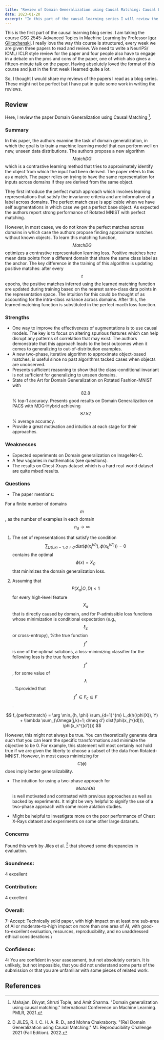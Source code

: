 ```yaml
---
title: "Review of Domain Generalization using Causal Matching: Causal Learning Series"
date: 2023-01-20
excerpt: "In this part of the causal learning series I will review the paper Domain Generalization using Causal Matching. This was also submitted as an assignment at the University of Toronto."
---
```


This is the first part of the causal learning blog series. I am taking the course CSC 2545: Advanced Topics in Machine Learning by Professor [Igor Gilitschenski](https://www.gilitschenski.org/igor/). I really love the way this course is structured, every week we are given three papers to read and review. We need to write a NeurIPS/ ICML/ ICLR style review for the paper and four people also have to engage in a debate on the pros and cons of the paper, one of which also gives a fifteen-minute talk on the paper. Having absolutely loved the format of this course and just in the first week I learned quite a lot.

So, I thought I would share my reviews of the papers I read as a blog series. These might not be perfect but I have put in quite some work in writing the reviews.

## Review

Here, I review the paper Domain Generalization using Causal Matching [^review].

### Summary

In this paper, the authors examine the task of domain generalization, in which the goal is to train a machine learning model that can perform well on new, unseen data distributions. The authors propose a new algorithm $$MatchDG$$ which is a contrastive learning method that tries to approximately identify the object from which the input had been derived. The paper refers to this as a match. The paper relies on trying to have the same representation for inputs across domains if they are derived from the same object.

They first introduce the perfect match approach which involves learning representations that satisfy the invariance criteria and are informative of a label across domains. The perfect match case is applicable when we have self augmentations in which case we get a perfect base object. As expected the authors report strong performance of Rotated MNIST with perfect matching.
    
However, in most cases, we do not know the perfect matches across domains in which case the authors propose finding approximate matches without known objects. To learn this matching function, $$MatchDG$$ optimizes a contrastive representation learning loss. Positive matches here mean data points from a different domain that share the same class label as the anchor. The key difference in the training of this algorithm is updating positive matches: after every $$t$$ epochs, the positive matches inferred using the learned matching function are updated during training based on the nearest same-class data points in the representation space. The intuition for this could be thought of as accounting for the intra-class variance across domains. After this, the learned matching function is substituted in the perfect macth loss function.

### Strengths

- One way to improve the effectiveness of augmentations is to use causal models. The key is to focus on altering spurious features which can help disrupt any patterns of correlation that may exist. The authors demonstrate that this approach leads to the best outcomes when it comes to generalizing to out-of-distribution examples.
- A new two-phase, iterative algorithm to approximate object-based matches, is useful since no past algorithms tacked cases when objects are unobserved.
- Presents sufficient reasoning to show that the class-conditional invariant is not sufficient for generalizing to unseen domains.
- State of the Art for Domain Generalization on Rotated Fashion-MNIST with $$82.8$$ % top-1 accuracy. Presents good results on Domain Generalization on PACS with MDG-Hybrid achieving $$87.52$$ % average accuracy.
- Provide a great motivation and intuition at each stage for their approaches.

### Weaknesses

- Expected experiments on Domain generalization on ImageNet-C.
- A few vagaries in mathematics (see questions).
- The results on Chest-Xrays dataset which is a hard real-world dataset are quite mixed results.

### Questions

- The paper mentions:
        
For a finite number of domains $$m$$, as the number of examples in each domain $$n_d\rightarrow \infty$$
        
1. The set of representations that satisfy the condition $$\sum_{\Omega(j,k)=1; d\neq d'} dist(\phi(x_j^{(d)}), \phi(x_k^{(d')})) =0$$ contains the optimal $$\phi(x)=X_C$$ that minimizes the domain generalization loss.
        
2. Assuming that $$P(X_a|O, D)<1$$ for every high-level feature $$X_a$$ that is directly caused by domain, and for P-admissible loss functions whose minimization is conditional expectation (e.g., $$\ell_2$$ or cross-entropy), %the true function $$f^*$$ is one of the optimal solutions, a loss-minimizing classifier for the  following loss is the true function $$f^*$$, for some value of $$\lambda$$. %provided that $$f^* \in F_c\subseteq F$$.

$$
f_{perfectmatch} = \arg \min_{h, \phi} \sum_{d=1}^{m} L_d(h(\phi(X)), Y) + \lambda \sum_{\Omega(j,k)=1; d\neq d'} dist(\phi(x_j^{(d)}), \phi(x_k^{(d')}))
$$

However, this might not always be true. You can theoretically generate data such that you can learn the specific transformations and minimize the objective to be 0. For example, this statement will most certainly not hold true if we are given the liberty to choose a subset of the data from Rotated-MNIST. However, in most cases minimizing for $$C(\phi)$$ does imply better generalizability.

- The intuition for using a two-phase approach for $$MatchDG$$ is well motivated and contrasted with previous approaches as well as backed by experiments. It might be very helpful to signify the use of a two-phase approach with some more ablation studies.

- Might be helpful to investigate more on the poor performance of Chest X-Rays dataset and experiments on some other large datasets.

### Concerns

Found this work by Jiles et al. [^jiles2022re] that showed some disrepancies in evaluation.

### Soundness:

4 excellent

### Contribution:

4 excellent

### Overall:
7: Accept: Technically solid paper, with high impact on at least one sub-area of AI or moderate-to-high impact on more than one area of AI, with good-to-excellent evaluation, resources, reproducibility, and no unaddressed ethical considerations.\

### Confidence:

4: You are confident in your assessment, but not absolutely certain. It is unlikely, but not impossible, that you did not understand some parts of the submission or that you are unfamiliar with some pieces of related work.

## References

[^review]: Mahajan, Divyat, Shruti Tople, and Amit Sharma. "Domain generalization using causal matching." International Conference on Machine Learning. PMLR, 2021.

[^jiles2022re]: D JILES, R. I. C. H. A. R. D., and Mohna Chakraborty. "[Re] Domain Generalization using Causal Matching." ML Reproducibility Challenge 2021 (Fall Edition). 2022.